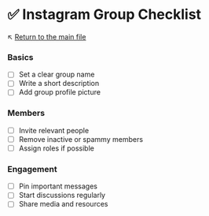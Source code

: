 # ✅ Instagram Group Checklist

↖️ [Return to the main file](../README.md)

### Basics
- [ ] Set a clear group name
- [ ] Write a short description
- [ ] Add group profile picture

### Members
- [ ] Invite relevant people
- [ ] Remove inactive or spammy members
- [ ] Assign roles if possible

### Engagement
- [ ] Pin important messages
- [ ] Start discussions regularly
- [ ] Share media and resources
